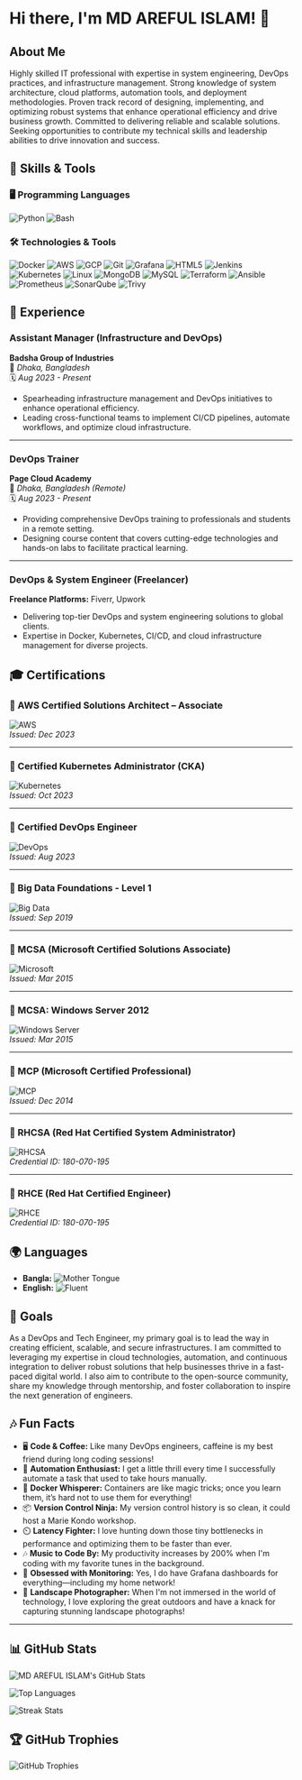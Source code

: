 # Hi there, I'm MD AREFUL ISLAM! 👋

## About Me

Highly skilled IT professional with expertise in system engineering, DevOps practices, and infrastructure management. Strong knowledge of system architecture, cloud platforms, automation tools, and deployment methodologies. Proven track record of designing, implementing, and optimizing robust systems that enhance operational efficiency and drive business growth. Committed to delivering reliable and scalable solutions. Seeking opportunities to contribute my technical skills and leadership abilities to drive innovation and success.

## 🔧 Skills & Tools

### 🖥️ Programming Languages
![Python](https://img.shields.io/badge/-Python-3776AB?logo=python&logoColor=fff&style=for-the-badge)
![Bash](https://img.shields.io/badge/-Bash-4EAA25?logo=gnubash&logoColor=fff&style=for-the-badge)

### 🛠️ Technologies & Tools
![Docker](https://img.shields.io/badge/-Docker-2496ED?logo=docker&logoColor=fff&style=for-the-badge)
![AWS](https://img.shields.io/badge/-AWS-FF9900?logo=amazonaws&logoColor=fff&style=for-the-badge)
![GCP](https://img.shields.io/badge/-GCP-4285F4?logo=googlecloud&logoColor=fff&style=for-the-badge)
![Git](https://img.shields.io/badge/-Git-F05032?logo=git&logoColor=fff&style=for-the-badge)
![Grafana](https://img.shields.io/badge/-Grafana-F46800?logo=grafana&logoColor=fff&style=for-the-badge)
![HTML5](https://img.shields.io/badge/-HTML5-E34F26?logo=html5&logoColor=fff&style=for-the-badge)
![Jenkins](https://img.shields.io/badge/-Jenkins-D24939?logo=jenkins&logoColor=fff&style=for-the-badge)
![Kubernetes](https://img.shields.io/badge/-Kubernetes-326CE5?logo=kubernetes&logoColor=fff&style=for-the-badge)
![Linux](https://img.shields.io/badge/-Linux-FCC624?logo=linux&logoColor=000&style=for-the-badge)
![MongoDB](https://img.shields.io/badge/-MongoDB-47A248?logo=mongodb&logoColor=fff&style=for-the-badge)
![MySQL](https://img.shields.io/badge/-MySQL-4479A1?logo=mysql&logoColor=fff&style=for-the-badge)
![Terraform](https://img.shields.io/badge/-Terraform-623CE4?logo=terraform&logoColor=fff&style=for-the-badge)
![Ansible](https://img.shields.io/badge/-Ansible-EE0000?logo=ansible&logoColor=fff&style=for-the-badge)
![Prometheus](https://img.shields.io/badge/-Prometheus-E6522C?logo=prometheus&logoColor=fff&style=for-the-badge)
![SonarQube](https://img.shields.io/badge/-SonarQube-4E9BCD?logo=sonarqube&logoColor=fff&style=for-the-badge)
![Trivy](https://img.shields.io/badge/-Trivy-EE2326?logo=trivy&logoColor=fff&style=for-the-badge)


## 💼 Experience

### Assistant Manager (Infrastructure and DevOps)
**Badsha Group of Industries**  
📍 *Dhaka, Bangladesh*  
🗓️ *Aug 2023 - Present*  
- Spearheading infrastructure management and DevOps initiatives to enhance operational efficiency.
- Leading cross-functional teams to implement CI/CD pipelines, automate workflows, and optimize cloud infrastructure.

---

### DevOps Trainer  
**Page Cloud Academy**  
📍 *Dhaka, Bangladesh (Remote)*  
🗓️ *Aug 2023 - Present*  
- Providing comprehensive DevOps training to professionals and students in a remote setting.
- Designing course content that covers cutting-edge technologies and hands-on labs to facilitate practical learning.

---

### DevOps & System Engineer (Freelancer)  
**Freelance Platforms:** Fiverr, Upwork  
- Delivering top-tier DevOps and system engineering solutions to global clients.
- Expertise in Docker, Kubernetes, CI/CD, and cloud infrastructure management for diverse projects.

## 🎓 Certifications

### 🏅 AWS Certified Solutions Architect – Associate  
![AWS](https://img.shields.io/badge/AWS-Certified-orange?style=flat-square&logo=amazon-aws&logoColor=white)  
*Issued: Dec 2023*  

---

### 🏅 Certified Kubernetes Administrator (CKA)  
![Kubernetes](https://img.shields.io/badge/Kubernetes-Administrator-326CE5?style=flat-square&logo=kubernetes&logoColor=white)  
*Issued: Oct 2023*  

---

### 🏅 Certified DevOps Engineer  
![DevOps](https://img.shields.io/badge/Certified-DevOps%20Engineer-green?style=flat-square&logo=devops&logoColor=white)  
*Issued: Aug 2023*  

---

### 🏅 Big Data Foundations - Level 1  
![Big Data](https://img.shields.io/badge/Big%20Data-Foundations-blue?style=flat-square&logo=bigdata&logoColor=white)  
*Issued: Sep 2019*  

---

### 🏅 MCSA (Microsoft Certified Solutions Associate)  
![Microsoft](https://img.shields.io/badge/Microsoft-MCSA-0078D4?style=flat-square&logo=microsoft&logoColor=white)  
*Issued: Mar 2015*  

---

### 🏅 MCSA: Windows Server 2012  
![Windows Server](https://img.shields.io/badge/Windows-Server%202012-0078D4?style=flat-square&logo=windows&logoColor=white)  
*Issued: Mar 2015*  

---

### 🏅 MCP (Microsoft Certified Professional)  
![MCP](https://img.shields.io/badge/Microsoft-MCP-0078D4?style=flat-square&logo=microsoft&logoColor=white)  
*Issued: Dec 2014*  

---

### 🏅 RHCSA (Red Hat Certified System Administrator)  
![RHCSA](https://img.shields.io/badge/Red%20Hat-RHCSA-EE0000?style=flat-square&logo=redhat&logoColor=white)  
*Credential ID: 180-070-195*  

---

### 🏅 RHCE (Red Hat Certified Engineer)  
![RHCE](https://img.shields.io/badge/Red%20Hat-RHCE-EE0000?style=flat-square&logo=redhat&logoColor=white)  
*Credential ID: 180-070-195* 

## 🌍 Languages

- **Bangla:** ![Mother Tongue](https://img.shields.io/badge/Mother%20Tongue-blue?style=flat-square)
- **English:** ![Fluent](https://img.shields.io/badge/Fluent-green?style=flat-square)

## 🎯 Goals

As a DevOps and Tech Engineer, my primary goal is to lead the way in creating efficient, scalable, and secure infrastructures. I am committed to leveraging my expertise in cloud technologies, automation, and continuous integration to deliver robust solutions that help businesses thrive in a fast-paced digital world. I also aim to contribute to the open-source community, share my knowledge through mentorship, and foster collaboration to inspire the next generation of engineers.


## 🎶 Fun Facts

- 🖥️ **Code & Coffee:** Like many DevOps engineers, caffeine is my best friend during long coding sessions!
- 🚀 **Automation Enthusiast:** I get a little thrill every time I successfully automate a task that used to take hours manually.
- 🐳 **Docker Whisperer:** Containers are like magic tricks; once you learn them, it’s hard not to use them for everything!
- 📦 **Version Control Ninja:** My version control history is so clean, it could host a Marie Kondo workshop.
- ⏲️ **Latency Fighter:** I love hunting down those tiny bottlenecks in performance and optimizing them to be faster than ever.
- 🎶 **Music to Code By:** My productivity increases by 200% when I'm coding with my favorite tunes in the background.
- 🎯 **Obsessed with Monitoring:** Yes, I do have Grafana dashboards for everything—including my home network!
- 📸 **Landscape Photographer:** When I'm not immersed in the world of technology, I love exploring the great outdoors and have a knack for capturing stunning landscape photographs!


---

## 📊 GitHub Stats

![MD AREFUL ISLAM's GitHub Stats](https://github-readme-stats.vercel.app/api?username=arifislam007&show_icons=true&theme=radical)

![Top Languages](https://github-readme-stats.vercel.app/api/top-langs/?username=arifislam007&layout=compact&theme=radical)

![Streak Stats](https://github-readme-streak-stats.herokuapp.com/?user=arifislam007&theme=radical)

## 🏆 GitHub Trophies

![GitHub Trophies](https://github-profile-trophy.vercel.app/?username=arifislam007&theme=radical)



